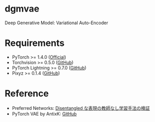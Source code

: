 
# dgmvae

Deep Generative Model: Variational Auto-Encoder

# Requirements

* PyTorch >= 1.4.0 ([Official](https://pytorch.org/))
* Torchvision >= 0.5.0 ([GitHub](https://github.com/pytorch/vision))
* PyTorch Lightning >= 0.7.0 ([GitHub](https://github.com/PyTorchLightning/pytorch-lightning))
* Pixyz >= 0.1.4 ([GitHub](https://github.com/masa-su/pixyz))

# Reference

* Preferred Networks: [Disentangled な表現の教師なし学習手法の検証](https://tech.preferred.jp/ja/blog/disentangled-represetation/)
* PyTorch VAE by AntixK: [GitHub](https://github.com/AntixK/PyTorch-VAE)
